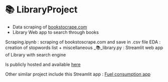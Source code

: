 # 📚 LibraryProject
 
- Data scraping of [bookstocrape.com](https://books.toscrape.com/)
- Library Web app to search through books


Scraping.ipynb : scraping of bookstoscrape.com and save in .csv file
EDA : creation of stopwords list + miscellaneous
_📚_library.py : Streamlit web app of Library with search engine

Is publicly hosted and available [here]()

Other similar project include this Streamlit app : [Fuel consumption app]([https://](https://mathisdrn-fuel-consumption-app---main-langb4.streamlit.app/))
